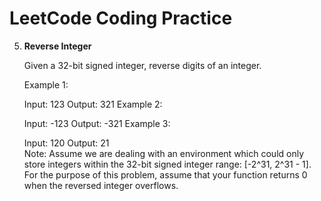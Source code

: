 # LeetCode Coding Practice

5.  **Reverse Integer**  <br />

    Given a 32-bit signed integer, reverse digits of an integer.

    Example 1:

    Input: 123
    Output: 321
    Example 2:

    Input: -123
    Output: -321
    Example 3:

    Input: 120
    Output: 21
    <br />
    Note:
    Assume we are dealing with an environment which could only store integers within the 32-bit signed integer range: [-2^31,  2^31 - 1]. 
    For the purpose of this problem, assume that your function returns 0 when the reversed integer overflows.
        